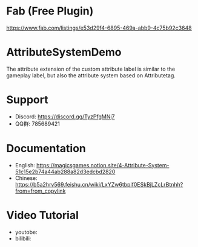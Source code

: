 # Fab (Free Plugin)
https://www.fab.com/listings/e53d29f4-6895-469a-abb9-4c75b92c3648

# AttributeSystemDemo

The attribute extension of the custom attribute label is similar to the gameplay label, but also the attribute system based on Attributetag.

# Support

- Discord: https://discord.gg/TyzPfgMNj7 
- QQ群: 785689421

# Documentation

- English: https://magicsgames.notion.site/4-Attribute-System-51c15e2b74a44ab288a82d3edcbd2820
- Chinese: https://b5a2hrv569.feishu.cn/wiki/LxYZw6tbpif0ESkBjLZcLrBtnhh?from=from_copylink

# Video Tutorial

- youtobe:
- bilibili: 
